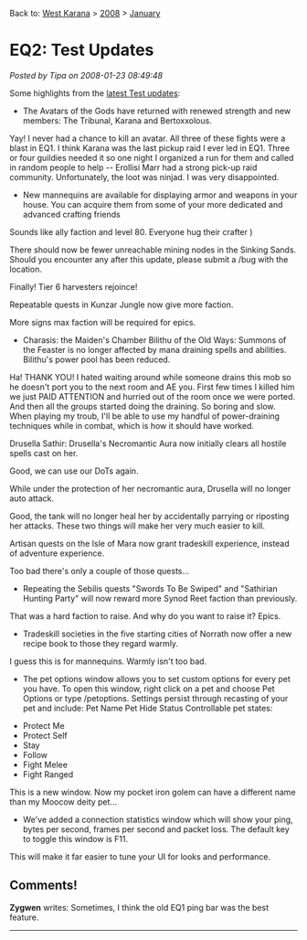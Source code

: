 Back to: [West Karana](/posts/westkarana.md) > [2008](/posts/2008/westkarana.md) > [January](./westkarana.md)
# EQ2: Test Updates

*Posted by Tipa on 2008-01-23 08:49:48*

Some highlights from the [latest Test updates](http://forums.station.sony.com/eq2/posts/list.m?topic_id=404401):

 * The Avatars of the Gods have returned with renewed strength and new members: The Tribunal, Karana and Bertoxxolous.

Yay! I never had a chance to kill an avatar. All three of these fights were a blast in EQ1. I think Karana was the last pickup raid I ever led in EQ1. Three or four guildies needed it so one night I organized a run for them and called in random people to help -- Erollisi Marr had a strong pick-up raid community. Unfortunately, the loot was ninjad. I was very disappointed.

 * New mannequins are available for displaying armor and weapons in your house. You can acquire them from some of your more dedicated and advanced crafting friends

Sounds like ally faction and level 80. Everyone hug their crafter )

There should now be fewer unreachable mining nodes in the Sinking Sands. Should you encounter any after this update, please submit a /bug with the location.

Finally! Tier 6 harvesters rejoince!

Repeatable quests in Kunzar Jungle now give more faction.

More signs max faction will be required for epics.

 * Charasis: the Maiden's Chamber
 Bilithu of the Old Ways:
 Summons of the Feaster is no longer affected by mana draining spells and abilities.
 Bilithu's power pool has been reduced.

Ha! THANK YOU! I hated waiting around while someone drains this mob so he doesn't port you to the next room and AE you. First few times I killed him we just PAID ATTENTION and hurried out of the room once we were ported. And then all the groups started doing the draining. So boring and slow. When playing my troub, I'll be able to use my handful of power-draining techniques while in combat, which is how it should have worked.

 Drusella Sathir:
 Drusella's Necromantic Aura now initially clears all hostile spells cast on her.

Good, we can use our DoTs again.

 While under the protection of her necromantic aura, Drusella will no longer auto attack.

Good, the tank will no longer heal her by accidentally parrying or riposting her attacks. These two things will make her very much easier to kill.

 Artisan quests on the Isle of Mara now grant tradeskill experience, instead of adventure experience.

Too bad there's only a couple of those quests...

 * Repeating the Sebilis quests "Swords To Be Swiped" and "Sathirian Hunting Party" will now reward more Synod Reet faction than previously.

That was a hard faction to raise. And why do you want to raise it? Epics.

 * Tradeskill societies in the five starting cities of Norrath now offer a new recipe book to those they regard warmly.

I guess this is for mannequins. Warmly isn't too bad.

 * The pet options window allows you to set custom options for every pet you have. To open this window, right click on a pet and choose Pet Options or type /petoptions. Settings persist through recasting of your pet and include:
 Pet Name
 Pet Hide Status
 Controllable pet states:
 - Protect Me
 - Protect Self
 - Stay
 - Follow
 - Fight Melee
 - Fight Ranged

This is a new window. Now my pocket iron golem can have a different name than my Moocow deity pet...

 * We've added a connection statistics window which will show your ping, bytes per second, frames per second and packet loss. The default key to toggle this window is F11.

This will make it far easier to tune your UI for looks and performance.

## Comments!

**Zygwen** writes: Sometimes, I think the old EQ1 ping bar was the best feature.

---

